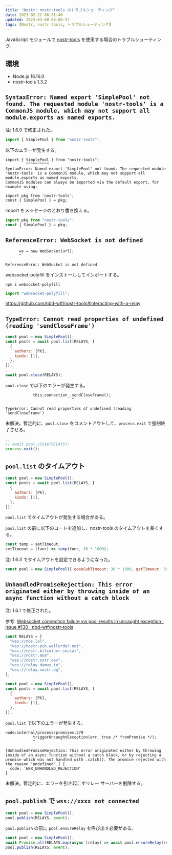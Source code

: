 ```yaml
---
title: "Nostr: nostr-tools のトラブルシューティング"
date: 2023-02-22 06:31:40
updated: 2023-03-08 08:06:57
tags: [Nostr, nostr-tools, トラブルシューティング]
---
```


JavaScript モジュールで [nostr-tools](https://github.com/nbd-wtf/nostr-tools) を使用する場合のトラブルシューティング。

<!-- more -->

## 環境

- Node.js 16.16.0
- nostr-tools 1.3.2

## `SyntaxError: Named export 'SimplePool' not found. The requested module 'nostr-tools' is a CommonJS module, which may not support all module.exports as named exports.`

注: 1.6.0 で修正された。

```javascript
import { SimplePool } from "nostr-tools";
```

以下のエラーが発生する。

```
import { SimplePool } from "nostr-tools";
         ^^^^^^^^^^
SyntaxError: Named export 'SimplePool' not found. The requested module 'nostr-tools' is a CommonJS module, which may not support all module.exports as named exports.       
CommonJS modules can always be imported via the default export, for example using:

import pkg from 'nostr-tools';
const { SimplePool } = pkg;
```

import をメッセージのとおり書き換える。

```javascript
import pkg from "nostr-tools";
const { SimplePool } = pkg;
```

## `ReferenceError: WebSocket is not defined`

```
      ws = new WebSocket(url);
      ^

ReferenceError: WebSocket is not defined
```

websocket-polyfill をインストールしてインポートする。

```
npm i websocket-polyfill
```

```javascript
import "websocket-polyfill";
```

https://github.com/nbd-wtf/nostr-tools#interacting-with-a-relay

## `TypeError: Cannot read properties of undefined (reading 'sendCloseFrame')`

```javascript
const pool = new SimplePool();
const posts = await pool.list(RELAYS, [
  {
    authors: [PK],
    kinds: [1],
  },
]);
...
await pool.close(RELAYS);
```

`pool.close` で以下のエラーが発生する。

```
            this.connection_.sendCloseFrame();
                             ^

TypeError: Cannot read properties of undefined (reading 'sendCloseFrame')
```

未解決。暫定的に、`pool.close` をコメントアウトして、`process.exit` で強制終了させる。

```javascript
...
// await pool.close(RELAYS);
process.exit();
```

## `pool.list` のタイムアウト

```javascript
const pool = new SimplePool();
const posts = await pool.list(RELAYS, [
  {
    authors: [PK],
    kinds: [1],
  },
]);
```

`pool.list` でタイムアウトが発生する場合がある。

`pool.list` の前に以下のコードを追加し、nostr-tools のタイムアウトを長くする。

```javascript
const temp = setTimeout;
setTimeout = (func) => temp(func, 30 * 1000);
```

注: 1.6.3 でタイムアウトを設定できるようになった。

```javascript
const pool = new SimplePool({ eoseSubTimeout: 30 * 1000, getTimeout: 30 * 1000 });
```

## `UnhandledPromiseRejection: This error originated either by throwing inside of an async function without a catch block`

注: 1.6.1 で修正された。

参考: [Websocket connection failure via pool results in uncaught exception · Issue #130 · nbd-wtf/nostr-tools](https://github.com/nbd-wtf/nostr-tools/issues/130)

```javascript
const RELAYS = [
  "wss://nos.lol",
  "wss://nostr-pub.wellorder.net",
  "wss://nostr.bitcoiner.social",
  "wss://nostr.mom",
  "wss://nostr.oxtr.dev",
  "wss://relay.damus.io",
  "wss://relay.nostr.bg",
];

const pool = new SimplePool();
const posts = await pool.list(RELAYS, [
  {
    authors: [PK],
    kinds: [1],
  },
]);
```

`pool.list` で以下のエラーが発生する。

```
node:internal/process/promises:279
            triggerUncaughtException(err, true /* fromPromise */);
            ^

[UnhandledPromiseRejection: This error originated either by throwing inside of an async function without a catch block, or by rejecting a promise which was not handled with .catch(). The promise rejected with the reason "undefined".] {
  code: 'ERR_UNHANDLED_REJECTION'
}
```

未解決。暫定的に、エラーを引き起こすリレー サーバーを削除する。

## `pool.publish` で `wss://xxxx not connected`

```javascript
const pool = new SimplePool();
pool.publish(RELAYS, event);
```

`pool.publish` の前に `pool.ensureRelay` を呼び出す必要がある。

```javascript
const pool = new SimplePool();
await Promise.all(RELAYS.map(async (relay) => await pool.ensureRelay(relay)));
pool.publish(RELAYS, event);
```
